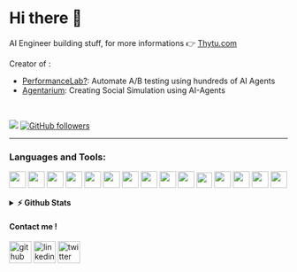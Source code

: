 # Hi there 👋

AI Engineer building stuff, for more informations 👉 [Thytu.com](https://thytu.com/about/)

Creator of :
- [PerformanceLab?](https://performancelab.thytu.com/): Automate A/B testing using hundreds of AI Agents
- [Agentarium](https://github.com/Thytu/Agentarium): Creating Social Simulation using AI-Agents
<br>

<code><img src="https://img.shields.io/badge/🌐%20%20country-France%20🇫🇷-blue"/></code>
[![GitHub followers](https://img.shields.io/github/followers/Thytu.svg?style=social&label=Follow&maxAge=2592000)](https://github.com/Thytu?tab=followers)

<hr />

### Languages and Tools:
<code><img src="https://cdn.jsdelivr.net/npm/programming-languages-logos/src/python/python.png" height="30"></code>
<code><img src="https://pytorch.org/assets/images/pytorch-logo.png" height="30"></code>
<code><img src="https://upload.wikimedia.org/wikipedia/commons/thumb/2/2d/Tensorflow_logo.svg/1200px-Tensorflow_logo.svg.png" height="30"></code>
<code><img src="https://cdn.jsdelivr.net/npm/programming-languages-logos/src/go/go.png" height="30"></code>
<code><img src="https://cdn.jsdelivr.net/npm/programming-languages-logos/src/c/c.png" height="30"></code>
<code><img src="https://cdn.jsdelivr.net/npm/programming-languages-logos/src/javascript/javascript.png" height="30"></code>
<code><img src="https://upload.wikimedia.org/wikipedia/commons/thumb/a/a7/React-icon.svg/1200px-React-icon.svg.png" height="30"></code>
<code><img src="https://upload.wikimedia.org/wikipedia/commons/thumb/d/d9/Node.js_logo.svg/1280px-Node.js_logo.svg.png" height="30"></code>
<code><img src="https://cdn.jsdelivr.net/npm/programming-languages-logos/src/typescript/typescript.png" height="30"></code>
<code><img src="https://cdn.worldvectorlogo.com/logos/flutter-logo.svg" height="30"></code>
<code><img src="https://upload.wikimedia.org/wikipedia/commons/thumb/e/e0/Git-logo.svg/1280px-Git-logo.svg.png" height="28"></code>
<code><img src="https://www.docker.com/sites/default/files/d8/2019-07/vertical-logo-monochromatic.png" height="30"></code>
<code><img src="https://kubernetes.io/images/favicon.png" height="30"></code>
<code><img src="https://upload.wikimedia.org/wikipedia/commons/thumb/9/93/Amazon_Web_Services_Logo.svg/1200px-Amazon_Web_Services_Logo.svg.png" height="30"></code>
<code><img src="https://cdn.jsdelivr.net/npm/programming-languages-logos/src/ruby/ruby.png" height="30"></code>

<details>	
  <summary><b>⚡ Github Stats</b></summary>

<img height="180em" src="https://github-readme-stats.vercel.app/api?username=thytu&count_private=true&show_icons=true&hide_border=true" height='120'/>
<img src='https://github-readme-stats.vercel.app/api/top-langs/?username=thytu&layout=compact&hide_border=true' alt='github' height='120'/>
</details>

#### Contact me !

[<img src='https://cdn.jsdelivr.net/npm/simple-icons@3.0.1/icons/github.svg' alt='github' height='40'>](https://github.com/Thytu)
[<img src='https://cdn.jsdelivr.net/npm/simple-icons@3.0.1/icons/linkedin.svg' alt='linkedin' height='40'>](https://linkedin.com/in/valentin-de-matos/)
[<img src='https://cdn.jsdelivr.net/npm/simple-icons@3.0.1/icons/twitter.svg' alt='twitter' height='40'>](https://twitter.com/ThytuVDM)
